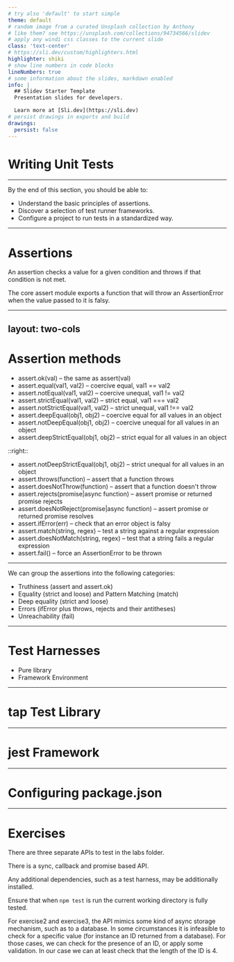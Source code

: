 ```yaml
---
# try also 'default' to start simple
theme: default
# random image from a curated Unsplash collection by Anthony
# like them? see https://unsplash.com/collections/94734566/slidev
# apply any windi css classes to the current slide
class: 'text-center'
# https://sli.dev/custom/highlighters.html
highlighter: shiki
# show line numbers in code blocks
lineNumbers: true
# some information about the slides, markdown enabled
info: |
  ## Slidev Starter Template
  Presentation slides for developers.

  Learn more at [Sli.dev](https://sli.dev)
# persist drawings in exports and build
drawings:
  persist: false
---
```


# Writing Unit Tests

---

By the end of this section, you should be able to:

- Understand the basic principles of assertions.
- Discover a selection of test runner frameworks.
- Configure a project to run tests in a standardized way.

---

# Assertions

An assertion checks a value for a given condition and throws if that condition is not met.

The core assert module exports a function that will throw an AssertionError when the value passed to it is falsy.

---
layout: two-cols
---

# Assertion methods

- assert.ok(val) – the same as assert(val)
- assert.equal(val1, val2) – coercive equal, val1 == val2
- assert.notEqual(val1, val2) – coercive unequal, val1 != val2
- assert.strictEqual(val1, val2) – strict equal, val1 === val2
- assert.notStrictEqual(val1, val2) – strict unequal, val1 !== val2
- assert.deepEqual(obj1, obj2) – coercive equal for all values in an object
- assert.notDeepEqual(obj1, obj2) – coercive unequal for all values in an object
- assert.deepStrictEqual(obj1, obj2) – strict equal for all values in an object

::right::

- assert.notDeepStrictEqual(obj1, obj2) – strict unequal for all values in an object
- assert.throws(function) – assert that a function throws
- assert.doesNotThrow(function) – assert that a function doesn't throw
- assert.rejects(promise|async function) – assert promise or returned promise rejects
- assert.doesNotReject(promise|async function) – assert promise or returned promise resolves
- assert.ifError(err) – check that an error object is falsy
- assert.match(string, regex) – test a string against a regular expression
- assert.doesNotMatch(string, regex) – test that a string fails a regular expression
- assert.fail() – force an AssertionError to be thrown

---

We can group the assertions into the following categories:

- Truthiness (assert and assert.ok)
- Equality (strict and loose) and Pattern Matching (match)
- Deep equality (strict and loose)
- Errors (ifError plus throws, rejects and their antitheses)
- Unreachability (fail)

---

# Test Harnesses

- Pure library
- Framework Environment

---

# tap Test Library

---

# jest Framework

---

# Configuring package.json

---

# Exercises

There are three separate APIs to test in the labs folder.

There is a sync, callback and promise based API.

Any additional dependencies, such as a test harness, may be additionally installed.

Ensure that when `npm test` is run the current working directory is fully tested.

For exercise2 and exercise3, the API mimics some kind of async storage mechanism, such as to a database. In some circumstances it is infeasible to check for a specific value (for instance an ID returned from a database). For those cases, we can check for the presence of an ID, or apply some validation. In our case we can at least check that the length of the ID is 4.